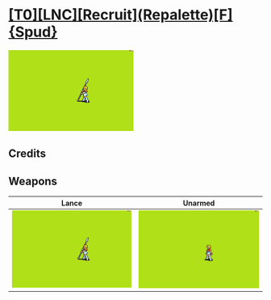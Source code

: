 # [\[T0\]\[LNC\]\[Recruit\]\(Repalette\)\[F\]{Spud}](./)

<img src="./2.%20Lance/Lance_000.png" alt="[T0][LNC][Recruit](Repalette)[F]{Spud} standing" />

## Credits



## Weapons


|Lance |Unarmed |
|  :---: | :---: |
| <img alt="Lance animation" src="./2.%20Lance/Lance.gif" /> | <img alt="Unarmed animation" src="./8.%20Unarmed/Unarmed.gif" /> |
